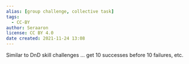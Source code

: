 ```yaml
---
alias: [group challenge, collective task]
tags:
  - CC-BY
author: Seraaron
license: CC BY 4.0
date created: 2021-11-24 13:08
---
```


Similar to DnD skill challenges ... get 10 successes before 10 failures, etc.

